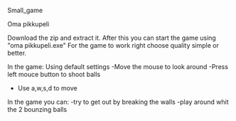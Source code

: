 Small_game

Oma pikkupeli

Download the zip and extract it.
After this you can start the game using "oma pikkupeli.exe"
For the game to work right choose quality simple or better.


In the game:
Using default settings
-Move the mouse to look around
-Press left mouce button to shoot balls
- Use a,w,s,d to move


In the game you can:
-try to get out by breaking the walls
-play around whit the 2 bounzing balls

